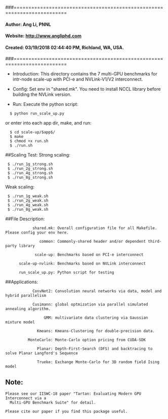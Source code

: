 ###========================================================================
####         Author:  Ang Li, PNNL
####        Website:  http://www.angliphd.com  
####        Created:  03/19/2018 02:44:40 PM, Richland, WA, USA.
###========================================================================

- Introduction:
 This directory contains the 7 multi-GPU benchmarks for intr-node scale-up with PCI-e 
 and NVLink-V1/V2 interconnect.

- Config:
 Set env in "shared.mk". You need to install NCCL library before building the NVLink version.

- Run:
 Execute the python script: 
 ```
   $ python run_scale_up.py 
 ```
 or enter into each app dir, make, and run:
 ```
   $ cd scale-up/$app$/
   $ make
   $ chmod +x run.sh
   $ ./run.sh
 ```
##Scaling Test:
  Strong scaling:
  ```
   $ ./run_1g_strong.sh
   $ ./run_2g_strong.sh
   $ ./run_4g_strong.sh
   $ ./run_8g_strong.sh
  ```
  
  Weak scaling: 
  ```
   $ ./run_1g_weak.sh
   $ ./run_2g_weak.sh
   $ ./run_4g_weak.sh
   $ ./run_8g_weak.sh
  ```
##File Description: 
```shell
            shared.mk: Overall configuration file for all Makefile. Please config your env here.

               common: Commonly-shared header and/or dependent third-party library

             scale-up: Benchmarks based on PCI-e interconnect

      scale-up-nvlink: Benchmarks based on NVLink interconnect

      run_scale_up.py: Python script for testing

```

##Applications:
```shell
            ConvNet2: Convolution neural networks via data, model and hybrid parallelism

            Cusimann: global optmization via parallel simulated annealing algorithm.

                 GMM: multivariate data clustering via Gaussian mixture model

              Kmeans: Kmeans-Clustering for double-precision data.

          MonteCarlo: Monte-Carlo option pricing from CUDA-SDK

              Planar: Depth-First-Search (DFS) and backtracing to solve Planar Langford's Sequence

              Trueke: Exchange Monte-Carlo for 3D random field Ising model

```


## Note:

    Please see our IISWC-18 paper "Tartan: Evaluating Modern GPU Interconnect via a 
      Multi-GPU Benchmark Suite" for detail.

    Please cite our paper if you find this package useful.  
    
